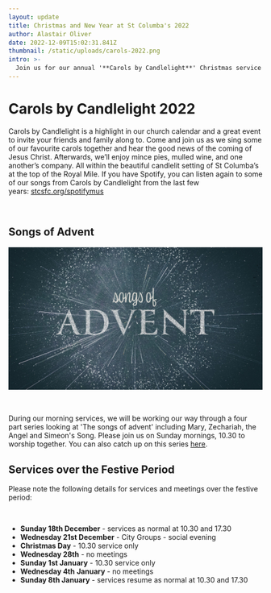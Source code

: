 ```yaml
---
layout: update
title: Christmas and New Year at St Columba's 2022
author: Alastair Oliver
date: 2022-12-09T15:02:31.841Z
thumbnail: /static/uploads/carols-2022.png
intro: >-
  Join us for our annual '**Carols by Candlelight**' Christmas service on *Sunday 11th December at 17.30*. Share our community worship and hospitality as we celebrate the beginning of THE life changing story if Jesus!
---
```

# **Carols by Candlelight 2022**

Carols by Candlelight is a highlight in our church calendar and a great event to invite your friends and family along to. Come and join us as we sing some of our favourite carols together and hear the good news of the coming of Jesus Christ. Afterwards, we’ll enjoy mince pies, mulled wine, and one another’s company. All within the beautiful candlelit setting of St Columba’s at the top of the Royal Mile.
If you have Spotify, you can listen again to some of our songs from Carols by Candlelight from the last few years: [stcsfc.org/spotifymus](http://stcsfc.org/spotifymus)

<br>

## Songs of Advent

![Songs of Advent](/static/uploads/songs-advent.jpg)

<br>

During our morning services, we will be working our way through a four part series looking at 'The songs of advent' including Mary, Zechariah, the Angel and Simeon's Song.
Please join us on Sunday mornings, 10.30 to worship together. You can also catch up on this series [here](https://sermons.stcolumbas.freechurch.org/series/2000/songs-of-advent/).

## Services over the Festive Period

Please note the following details for services and meetings over the festive period:

<br>

* **Sunday 18th December** - services as normal at 10.30 and 17.30
* **Wednesday 21st December** - City Groups - social evening
* **Christmas Day** - 10.30 service only
* **Wednesday 28th** - no meetings
* **Sunday 1st January** - 10.30 service only
* **Wednesday 4th** **January** - no meetings
* **Sunday 8th January** - services resume as normal at 10.30 and 17.30
